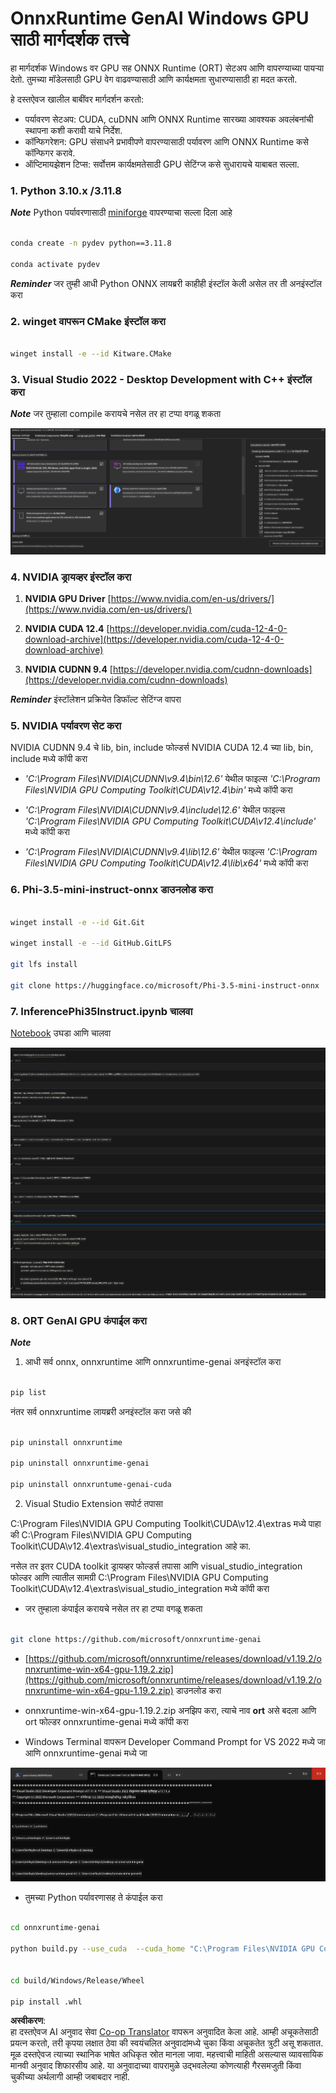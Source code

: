 <!--
CO_OP_TRANSLATOR_METADATA:
{
  "original_hash": "b066fc29c1b2129df84e027cb75119ce",
  "translation_date": "2025-05-09T18:42:04+00:00",
  "source_file": "md/02.Application/01.TextAndChat/Phi3/ORTWindowGPUGuideline.md",
  "language_code": "mr"
}
-->
# **OnnxRuntime GenAI Windows GPU साठी मार्गदर्शक तत्त्वे**

हा मार्गदर्शक Windows वर GPU सह ONNX Runtime (ORT) सेटअप आणि वापरण्याच्या पायऱ्या देतो. तुमच्या मॉडेलसाठी GPU वेग वाढवण्यासाठी आणि कार्यक्षमता सुधारण्यासाठी हा मदत करतो.

हे दस्तऐवज खालील बाबींवर मार्गदर्शन करतो:

- पर्यावरण सेटअप: CUDA, cuDNN आणि ONNX Runtime सारख्या आवश्यक अवलंबनांची स्थापना कशी करावी याचे निर्देश.
- कॉन्फिगरेशन: GPU संसाधने प्रभावीपणे वापरण्यासाठी पर्यावरण आणि ONNX Runtime कसे कॉन्फिगर करावे.
- ऑप्टिमायझेशन टिप्स: सर्वोत्तम कार्यक्षमतेसाठी GPU सेटिंग्ज कसे सुधारायचे याबाबत सल्ला.

### **1. Python 3.10.x /3.11.8**

   ***Note*** Python पर्यावरणासाठी [miniforge](https://github.com/conda-forge/miniforge/releases/latest/download/Miniforge3-Windows-x86_64.exe) वापरण्याचा सल्ला दिला आहे

   ```bash

   conda create -n pydev python==3.11.8

   conda activate pydev

   ```

   ***Reminder*** जर तुम्ही आधी Python ONNX लायब्ररी काहीही इंस्टॉल केली असेल तर ती अनइंस्टॉल करा

### **2. winget वापरून CMake इंस्टॉल करा**

   ```bash

   winget install -e --id Kitware.CMake

   ```

### **3. Visual Studio 2022 - Desktop Development with C++ इंस्टॉल करा**

   ***Note*** जर तुम्हाला compile करायचे नसेल तर हा टप्पा वगळू शकता

![CPP](../../../../../../translated_images/01.8964c1fa47e00dc36af710b967e72dd2f8a2be498e49c8d4c65c11ba105dedf8.mr.png)

### **4. NVIDIA ड्रायव्हर इंस्टॉल करा**

1. **NVIDIA GPU Driver**  [https://www.nvidia.com/en-us/drivers/](https://www.nvidia.com/en-us/drivers/)

2. **NVIDIA CUDA 12.4** [https://developer.nvidia.com/cuda-12-4-0-download-archive](https://developer.nvidia.com/cuda-12-4-0-download-archive)

3. **NVIDIA CUDNN 9.4**  [https://developer.nvidia.com/cudnn-downloads](https://developer.nvidia.com/cudnn-downloads)

***Reminder*** इंस्टॉलेशन प्रक्रियेत डिफॉल्ट सेटिंग्ज वापरा

### **5. NVIDIA पर्यावरण सेट करा**

NVIDIA CUDNN 9.4 चे lib, bin, include फोल्डर्स NVIDIA CUDA 12.4 च्या lib, bin, include मध्ये कॉपी करा

- *'C:\Program Files\NVIDIA\CUDNN\v9.4\bin\12.6'* येथील फाइल्स *'C:\Program Files\NVIDIA GPU Computing Toolkit\CUDA\v12.4\bin'* मध्ये कॉपी करा

- *'C:\Program Files\NVIDIA\CUDNN\v9.4\include\12.6'* येथील फाइल्स *'C:\Program Files\NVIDIA GPU Computing Toolkit\CUDA\v12.4\include'* मध्ये कॉपी करा

- *'C:\Program Files\NVIDIA\CUDNN\v9.4\lib\12.6'* येथील फाइल्स *'C:\Program Files\NVIDIA GPU Computing Toolkit\CUDA\v12.4\lib\x64'* मध्ये कॉपी करा

### **6. Phi-3.5-mini-instruct-onnx डाउनलोड करा**

   ```bash

   winget install -e --id Git.Git

   winget install -e --id GitHub.GitLFS

   git lfs install

   git clone https://huggingface.co/microsoft/Phi-3.5-mini-instruct-onnx

   ```

### **7. InferencePhi35Instruct.ipynb चालवा**

   [Notebook](../../../../../../code/09.UpdateSamples/Aug/ortgpu-phi35-instruct.ipynb) उघडा आणि चालवा

![RESULT](../../../../../../translated_images/02.be96d16e7b1007f1f3941f65561553e62ccbd49c962f3d4a9154b8326c033ec1.mr.png)

### **8. ORT GenAI GPU कंपाईल करा**

   ***Note*** 

   1. आधी सर्व onnx, onnxruntime आणि onnxruntime-genai अनइंस्टॉल करा

   ```bash

   pip list 
   
   ```

   नंतर सर्व onnxruntime लायब्ररी अनइंस्टॉल करा जसे की

   ```bash

   pip uninstall onnxruntime

   pip uninstall onnxruntime-genai

   pip uninstall onnxruntume-genai-cuda
   
   ```

   2. Visual Studio Extension सपोर्ट तपासा

   C:\Program Files\NVIDIA GPU Computing Toolkit\CUDA\v12.4\extras मध्ये पाहा की C:\Program Files\NVIDIA GPU Computing Toolkit\CUDA\v12.4\extras\visual_studio_integration आहे का.

   नसेल तर इतर CUDA toolkit ड्रायव्हर फोल्डर्स तपासा आणि visual_studio_integration फोल्डर आणि त्यातील सामग्री C:\Program Files\NVIDIA GPU Computing Toolkit\CUDA\v12.4\extras\visual_studio_integration मध्ये कॉपी करा

   - जर तुम्हाला कंपाईल करायचे नसेल तर हा टप्पा वगळू शकता

   ```bash

   git clone https://github.com/microsoft/onnxruntime-genai

   ```

   - [https://github.com/microsoft/onnxruntime/releases/download/v1.19.2/onnxruntime-win-x64-gpu-1.19.2.zip](https://github.com/microsoft/onnxruntime/releases/download/v1.19.2/onnxruntime-win-x64-gpu-1.19.2.zip) डाउनलोड करा

   - onnxruntime-win-x64-gpu-1.19.2.zip अनझिप करा, त्याचे नाव **ort** असे बदला आणि ort फोल्डर onnxruntime-genai मध्ये कॉपी करा

   - Windows Terminal वापरून Developer Command Prompt for VS 2022 मध्ये जा आणि onnxruntime-genai मध्ये जा

![RESULT](../../../../../../translated_images/03.53bb08e3bde53edd1735c5546fb32b9b0bdba93d8241c5e6e3196d8bc01adbd7.mr.png)

   - तुमच्या Python पर्यावरणासह ते कंपाईल करा

   ```bash

   cd onnxruntime-genai

   python build.py --use_cuda  --cuda_home "C:\Program Files\NVIDIA GPU Computing Toolkit\CUDA\v12.4" --config Release
 

   cd build/Windows/Release/Wheel

   pip install .whl

   ```

**अस्वीकरण**:  
हा दस्तऐवज AI अनुवाद सेवा [Co-op Translator](https://github.com/Azure/co-op-translator) वापरून अनुवादित केला आहे. आम्ही अचूकतेसाठी प्रयत्न करतो, तरी कृपया लक्षात ठेवा की स्वयंचलित अनुवादांमध्ये चुका किंवा अचूकतेत त्रुटी असू शकतात. मूळ दस्तऐवज त्याच्या स्थानिक भाषेत अधिकृत स्रोत मानला जावा. महत्त्वाची माहिती असल्यास व्यावसायिक मानवी अनुवाद शिफारसीय आहे. या अनुवादाच्या वापरामुळे उद्भवलेल्या कोणत्याही गैरसमजुती किंवा चुकीच्या अर्थलागी आम्ही जबाबदार नाही.
